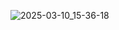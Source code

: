 ![2025-03-10_15-36-18](https://github.com/user-attachments/assets/69b60029-ce24-4bca-af2c-d25d70dd47cc)

